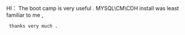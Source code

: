 HI：
    The boot camp is very useful . MYSQL\CM\CDH install was least familiar  to me , 
    
     thanks very much .
